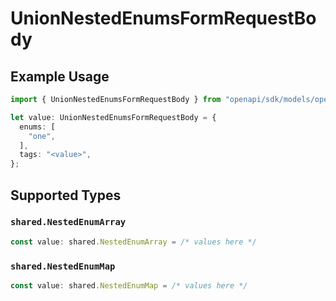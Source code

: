 # UnionNestedEnumsFormRequestBody

## Example Usage

```typescript
import { UnionNestedEnumsFormRequestBody } from "openapi/sdk/models/operations";

let value: UnionNestedEnumsFormRequestBody = {
  enums: [
    "one",
  ],
  tags: "<value>",
};
```

## Supported Types

### `shared.NestedEnumArray`

```typescript
const value: shared.NestedEnumArray = /* values here */
```

### `shared.NestedEnumMap`

```typescript
const value: shared.NestedEnumMap = /* values here */
```

